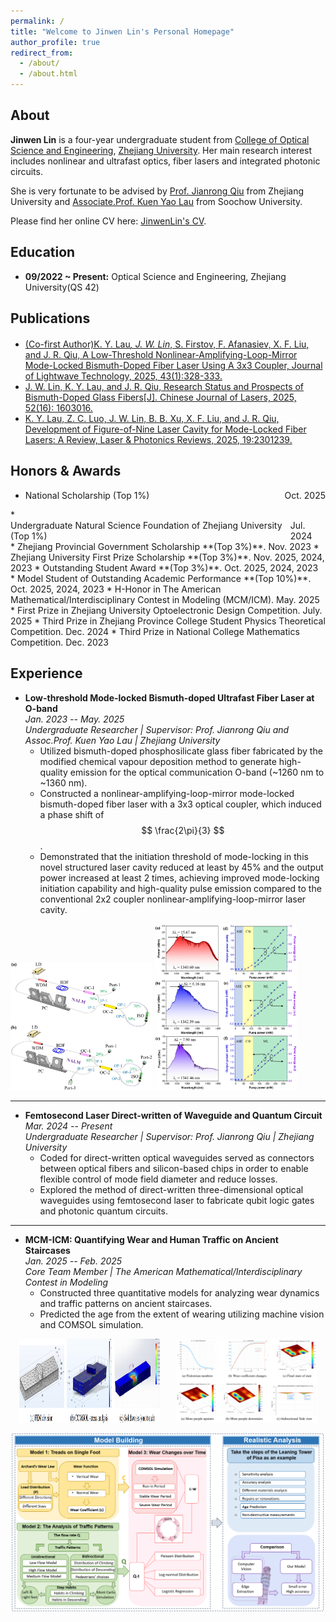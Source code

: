 ```yaml
---
permalink: /
title: "Welcome to Jinwen Lin's Personal Homepage"
author_profile: true
redirect_from: 
  - /about/
  - /about.html
---
```


About
------
**Jinwen Lin** is a four-year undergraduate student from [College of Optical Science and Engineering](http://opt.zju.edu.cn/opten/), [Zhejiang University](https://www.zju.edu.cn/english/). Her main research interest includes nonlinear and ultrafast optics, fiber lasers and integrated photonic circuits.

She is very fortunate to be advised by [Prof. Jianrong Qiu](https://scholar.google.com/citations?hl=en&user=tuNTMvEAAAAJ) from Zhejiang University and [Associate.Prof. Kuen Yao Lau](https://scholar.google.com/citations?hl=en&user=WmQVUuAAAAAJ) from Soochow University.

Please find her online CV here: [JinwenLin's CV](assets/CV_Jinwen_Lin.pdf).

Education
------
* **09/2022 ~ Present:** Optical Science and Engineering, Zhejiang University(QS 42)

Publications
-------
* [(Co-first Author)K. Y. Lau<sup>*</sup>, J. W. Lin<sup>*</sup>, S. Firstov, F. Afanasiev, X. F. Liu, and J. R. Qiu, A Low-Threshold Nonlinear-Amplifying-Loop-Mirror Mode-Locked Bismuth-Doped Fiber Laser Using A 3x3 Coupler, Journal of Lightwave Technology, 2025, 43(1):328-333.](assets/A_Low-Threshold_Nonlinear-Amplifying-Loop-Mirror_Mode-Locked_Bismuth-Doped_Fiber_Laser_Using_A_33_Coupler.pdf)
* [J. W. Lin, K. Y. Lau, and J. R. Qiu, Research Status and Prospects of Bismuth-Doped Glass Fibers[J]. Chinese Journal of Lasers, 2025, 52(16): 1603016.](https://researching.cn/articles/OJ5e9a6ed5fffb81ce)
* [K. Y. Lau, Z. C. Luo, J. W. Lin, B. B. Xu, X. F. Liu, and J. R. Qiu, Development of Figure-of-Nine Laser Cavity for Mode-Locked Fiber Lasers: A Review, Laser & Photonics Reviews, 2025, 19:2301239.](https://onlinelibrary.wiley.com/doi/abs/10.1002/lpor.202301239?msockid=1bc7b18e6acd647113d0a3e96be36584)

Honors & Awards
-------
* <div style="display: flex; justify-content: space-between;">
  <span>National Scholarship (Top 1%)</span>
  <span>Oct. 2025</span>
</div>
* <div style="display: flex; justify-content: space-between;">
  <span>Undergraduate Natural Science Foundation of Zhejiang University (Top 1%)</span>
  <span>Jul. 2024</span>
</div>
* Zhejiang Provincial Government Scholarship **(Top 3%)**. Nov. 2023
* Zhejiang University First Prize Scholarship **(Top 3%)**. Nov. 2025, 2024, 2023
* Outstanding Student Award **(Top 3%)**. Oct. 2025, 2024, 2023
* Model Student of Outstanding Academic Performance **(Top 10%)**. Oct. 2025, 2024, 2023
* H-Honor in The American Mathematical/Interdisciplinary Contest in Modeling (MCM/ICM). May. 2025
* First Prize in Zhejiang University Optoelectronic Design Competition. July. 2025
* Third Prize in Zhejiang Province College Student Physics Theoretical Competition. Dec. 2024
* Third Prize in National College Mathematics Competition. Dec. 2023


Experience
-----
- **Low-threshold Mode-locked Bismuth-doped Ultrafast Fiber Laser at O-band**  
  *Jan. 2023 -- May. 2025*  
  *Undergraduate Researcher | Supervisor: Prof. Jianrong Qiu and Assoc.Prof. Kuen Yao Lau | Zhejiang University*
  - Utilized bismuth-doped phosphosilicate glass fiber fabricated by the modified chemical vapour deposition method to generate high-quality emission for the optical communication O-band (~1260 nm to ~1360 nm).
  - Constructed a nonlinear-amplifying-loop-mirror mode-locked bismuth-doped fiber laser with a 3x3 optical coupler, which induced a phase shift of $$ \frac{2\pi}{3} $$.
  - Demonstrated that the initiation threshold of mode-locking in this novel structured laser cavity reduced at least by 45% and the output power increased at least 2 times, achieving improved mode-locking initiation capability and high-quality pulse emission compared to the conventional 2x2 coupler nonlinear-amplifying-loop-mirror laser cavity.
<img src="images/setpup.png" alt="Image 1" width="45%" style="display: inline-block;"/>
<img src="images/33.png" alt="Image 2" width="45%" style="display: inline-block;"/>


---

- **Femtosecond Laser Direct-written of Waveguide and Quantum Circuit**  
  *Mar. 2024 -- Present*  
  *Undergraduate Researcher | Supervisor: Prof. Jianrong Qiu | Zhejiang University*
  - Coded for direct-written optical waveguides served as connectors between optical fibers and silicon-based chips  in order to enable flexible control of mode field diameter and reduce losses.
  - Explored the method of direct-written three-dimensional optical waveguides using femtosecond laser to fabricate qubit logic gates and photonic quantum circuits.

---

- **MCM-ICM: Quantifying Wear and Human Traffic on Ancient Staircases**  
  *Jan. 2025 -- Feb. 2025*  
  *Core Team Member | The American Mathematical/Interdisciplinary Contest in Modeling*
  - Constructed three quantitative models for analyzing wear dynamics and traffic patterns on ancient staircases.
  - Predicted the age from the extent of wearing utilizing machine vision and COMSOL simulation.
<div style="display: flex; justify-content: space-around;">
    <img src="images/simulation.png" alt="Image 1" width="45%"/>
    <img src="images/deserted_stair.png" alt="Image 2" width="45%"/>
</div>

![ourwork](images/ourwork.png)










  

